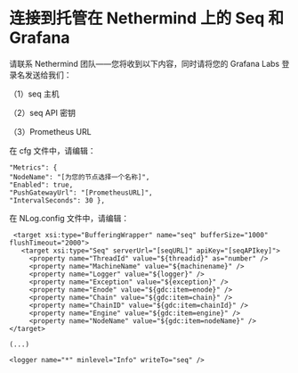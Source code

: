 # 连接到托管在 Nethermind 上的 Seq 和 Grafana

请联系 Nethermind 团队——您将收到以下内容，同时请将您的 Grafana Labs 登录名发送给我们：

（1）seq 主机

（2）seq API 密钥

（3）Prometheus URL

在 cfg 文件中，请编辑：

`"Metrics": {`  \
`"NodeName": "[为您的节点选择一个名称]",`  \
`"Enabled": true,`  \
`"PushGatewayUrl": "[PrometheusURL]",`  \
`"IntervalSeconds": 30 },`

在 NLog.config 文件中，请编辑：

```
 <target xsi:type="BufferingWrapper" name="seq" bufferSize="1000" flushTimeout="2000">
   <target xsi:type="Seq" serverUrl="[seqURL]" apiKey="[seqAPIkey]">
     <property name="ThreadId" value="${threadid}" as="number" />
     <property name="MachineName" value="${machinename}" />
     <property name="Logger" value="${logger}" />
     <property name="Exception" value="${exception}" />
     <property name="Enode" value="${gdc:item=enode}" />
     <property name="Chain" value="${gdc:item=chain}" />
     <property name="ChainID" value="${gdc:item=chainId}" />
     <property name="Engine" value="${gdc:item=engine}" />
     <property name="NodeName" value="${gdc:item=nodeName}" />
</target>

(...)

<logger name="*" minlevel="Info" writeTo="seq" />
```
